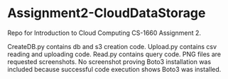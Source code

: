 # Assignment2-CloudDataStorage

Repo for Introduction to Cloud Computing CS-1660 Assignment 2.

CreateDB.py contains db and s3 creation code. Upload.py contains csv reading and uploading code. Read.py contains query code.
PNG files are requested screenshots. No screenshot proving Boto3 installation was included because successful code execution shows Boto3 was installed.
